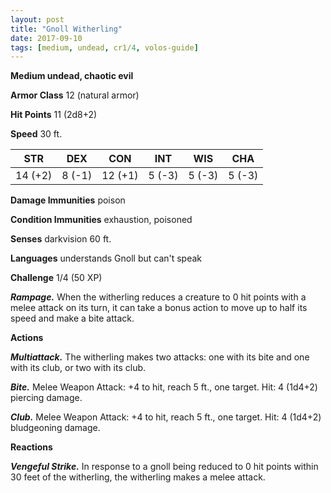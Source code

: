 ```yaml
---
layout: post
title: "Gnoll Witherling"
date: 2017-09-10
tags: [medium, undead, cr1/4, volos-guide]
---
```


**Medium undead, chaotic evil**

**Armor Class** 12 (natural armor)

**Hit Points** 11 (2d8+2)

**Speed** 30 ft.

|   STR   |   DEX   |   CON   |   INT   |   WIS   |   CHA   |
|:-----:|:-----:|:-----:|:-----:|:-----:|:-----:|
| 14 (+2) | 8 (-1) | 12 (+1) | 5 (-3) | 5 (-3) | 5 (-3) |

**Damage Immunities** poison

**Condition Immunities** exhaustion, poisoned

**Senses** darkvision 60 ft.

**Languages** understands Gnoll but can't speak

**Challenge** 1/4 (50 XP)

***Rampage.*** When the witherling reduces a creature to 0 hit points with a melee attack on its turn, it can take a bonus action to move up to half its speed and make a bite attack.

**Actions**

***Multiattack.*** The witherling makes two attacks: one with its bite and one with its club, or two with its club.

***Bite.*** Melee Weapon Attack: +4 to hit, reach 5 ft., one target. Hit: 4 (1d4+2) piercing damage.

***Club.*** Melee Weapon Attack: +4 to hit, reach 5 ft., one target. Hit: 4 (1d4+2) bludgeoning damage.

**Reactions**

***Vengeful Strike.*** In response to a gnoll being reduced to 0 hit points within 30 feet of the witherling, the witherling makes a melee attack.

